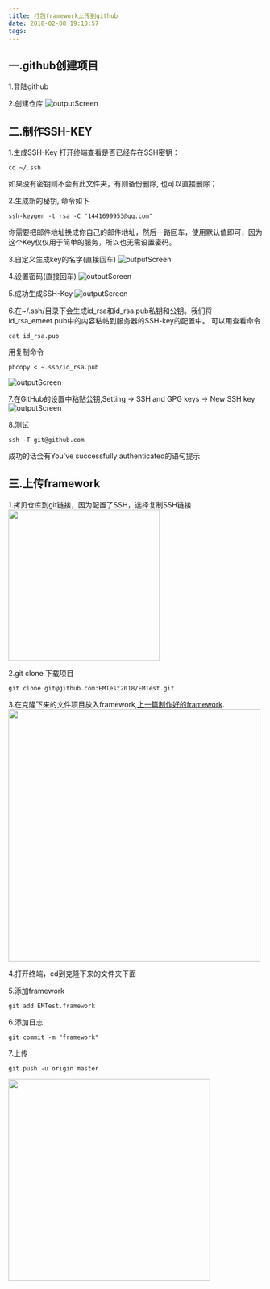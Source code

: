 ```yaml
---
title: 打包framework上传到github
date: 2018-02-08 19:10:57
tags:
---
```


## 一.github创建项目
1.登陆github

2.创建仓库
![outputScreen](/img/2018:02:08_145301.jpg)


## 二.制作SSH-KEY

1.生成SSH-Key
打开终端查看是否已经存在SSH密钥：
```
cd ~/.ssh
```
如果没有密钥则不会有此文件夹，有则备份删除, 也可以直接删除；

2.生成新的秘钥, 命令如下

```
ssh-keygen -t rsa -C "1441699953@qq.com"
```
你需要把邮件地址换成你自己的邮件地址，然后一路回车，使用默认值即可，因为这个Key仅仅用于简单的服务，所以也无需设置密码。

3.自定义生成key的名字(直接回车)
![outputScreen](/img/2018:02:08_134804.jpg)

4.设置密码(直接回车)
![outputScreen](/img/2018:02:08_135005.jpg)

5.成功生成SSH-Key
![outputScreen](/img/2018:02:08_135106.jpg)

6.在~/.ssh/目录下会生成id_rsa和id_rsa.pub私钥和公钥。我们将id_rsa_emeet.pub中的内容粘帖到服务器的SSH-key的配置中。
可以用查看命令

```
cat id_rsa.pub
```

用复制命令

```
pbcopy < ~.ssh/id_rsa.pub
```

![outputScreen](/img/2018:02:08_193010.jpg)

7.在GitHub的设置中粘贴公钥,Setting -> SSH and GPG keys -> New SSH key
![outputScreen](/img/2018:02:08_164208.jpg)

8.测试
```
ssh -T git@github.com
```
成功的话会有You've successfully authenticated的语句提示

## 三.上传framework

1.拷贝仓库到git链接，因为配置了SSH，选择复制SSH链接
<img src="/img/2018:02:08_131102.jpg" width="300">

2.git clone 下载项目

```
git clone git@github.com:EMTest2018/EMTest.git
```

3.在克隆下来的文件项目放入framework,[上一篇制作好的framework](http://carryree.com/2018/01/20/framework/#more).
<img src="/img/2018:02:08_131703.jpg" width="500">

4.打开终端，cd到克隆下来的文件夹下面

5.添加framework

```
git add EMTest.framework
```
6.添加日志

```
git commit -m "framework"
```
7.上传

```
git push -u origin master 
```
<img src="/img/2018:02:08_190309.jpg" width="400">
